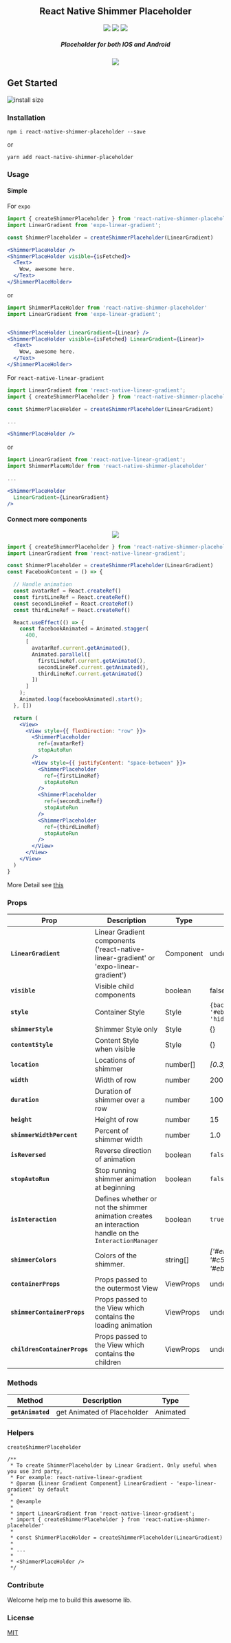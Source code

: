 
<h2 align="center">
  React Native Shimmer Placeholder
</h2>
<p align="center">
  <a href="https://www.npmjs.com/package/react-native-shimmer-placeholder"><img src="https://img.shields.io/npm/v/react-native-shimmer-placeholder.svg?style=flat-square"></a>
  <a href="https://www.npmjs.com/package/react-native-shimmer-placeholder"><img src="https://img.shields.io/npm/dm/react-native-shimmer-placeholder.svg?style=flat-square"></a>
  <a href="https://packagephobia.now.sh/badge?p=react-native-shimmer-placeholder@1.0.29"><img src="https://packagephobia.now.sh/badge?p=react-native-shimmer-placeholder@1.0.29"></a>
</p>
<h5 align="center">
Placeholder for both IOS and Android
</h5>

<p align="center">
<img src="https://github.com/tomzaku/react-native-shimmer-placeholder/blob/master/example.gif?raw=true">
</p>
<!-- <p align="center">
<img src="https://github.com/tomzaku/react-native-shimmer-placeholder/blob/master/example2.gif?raw=true">
</p> -->

## Get Started
![install size](https://packagephobia.now.sh/badge?p=react-native-shimmer-placeholder@1.0.29)

### Installation

`npm i react-native-shimmer-placeholder --save`

or

`yarn add react-native-shimmer-placeholder`


### Usage

#### Simple

For `expo`
``` jsx
import { createShimmerPlaceholder } from 'react-native-shimmer-placeholder'
import LinearGradient from 'expo-linear-gradient';

const ShimmerPlaceholder = createShimmerPlaceholder(LinearGradient)

<ShimmerPlaceHolder />
<ShimmerPlaceHolder visible={isFetched}>
  <Text>
    Wow, awesome here.
  </Text>
</ShimmerPlaceHolder>
```

or 

``` jsx
import ShimmerPlaceHolder from 'react-native-shimmer-placeholder'
import LinearGradient from 'expo-linear-gradient';


<ShimmerPlaceHolder LinearGradient={Linear} />
<ShimmerPlaceHolder visible={isFetched} LinearGradient={Linear}>
  <Text>
    Wow, awesome here.
  </Text>
</ShimmerPlaceHolder>
```

For `react-native-linear-gradient`
``` jsx
import LinearGradient from 'react-native-linear-gradient';
import { createShimmerPlaceholder } from 'react-native-shimmer-placeholder'

const ShimmerPlaceHolder = createShimmerPlaceholder(LinearGradient)

...

<ShimmerPlaceHolder />
```
or
```jsx
import LinearGradient from 'react-native-linear-gradient';
import ShimmerPlaceHolder from 'react-native-shimmer-placeholder'

...

<ShimmerPlaceHolder
  LinearGradient={LinearGradient}
/>
```

#### Connect more components

<p align="center">
<img src="https://github.com/tomzaku/react-native-shimmer-placeholder/blob/master/facebook-load-data.gif?raw=true">
</p>

```jsx
import { createShimmerPlaceholder } from 'react-native-shimmer-placeholder'
import LinearGradient from 'react-native-linear-gradient';

const ShimmerPlaceholder = createShimmerPlaceholder(LinearGradient)
const FacebookContent = () => {

  // Handle animation
  const avatarRef = React.createRef()
  const firstLineRef = React.createRef()
  const secondLineRef = React.createRef()
  const thirdLineRef = React.createRef()

  React.useEffect(() => {
    const facebookAnimated = Animated.stagger(
      400,
      [
        avatarRef.current.getAnimated(),
        Animated.parallel([
          firstLineRef.current.getAnimated(),
          secondLineRef.current.getAnimated(),
          thirdLineRef.current.getAnimated()
        ])
      ]
    );
    Animated.loop(facebookAnimated).start();
  }, [])

  return (
    <View>
      <View style={{ flexDirection: "row" }}>
        <ShimmerPlaceholder
          ref={avatarRef}
          stopAutoRun
        />
        <View style={{ justifyContent: "space-between" }}>
          <ShimmerPlaceholder
            ref={firstLineRef}
            stopAutoRun
          />
          <ShimmerPlaceholder
            ref={secondLineRef}
            stopAutoRun
          />
          <ShimmerPlaceholder
            ref={thirdLineRef}
            stopAutoRun
          />
        </View>
      </View>
    </View>
  )
}
```

More Detail see [this](https://github.com/tomzaku/react-native-shimmer-placeholder/blob/master/example/App.js)

### Props

| Prop                         | Description                                                                                            | Type      | Default                                           |
| ---------------------------- | ------------------------------------------------------------------------------------------------------ | --------- | ------------------------------------------------- |
| **`LinearGradient`**         | Linear Gradient components ('react-native-linear-gradient' or 'expo-linear-gradient')                  | Component | undefined                                         |
| **`visible`**                | Visible child components                                                                               | boolean   | false                                             |
| **`style`**                  | Container Style                                                                                        | Style     | `{backgroundColor: '#ebebeb',overflow: 'hidden'}` |
| **`shimmerStyle`**           | Shimmer Style only                                                                                     | Style     | {}                                                |
| **`contentStyle`**           | Content Style when visible                                                                             | Style     | {}                                                |
| **`location`**               | Locations of shimmer                                                                                   | number[]  | *[0.3, 0.5, 0.7]*                                   |
| **`width`**                  | Width of row                                                                                           | number    | 200                                               |
| **`duration`**               | Duration of shimmer over a row                                                                         | number    | 1000                                              |
| **`height`**                 | Height of row                                                                                          | number    | 15                                                |
| **`shimmerWidthPercent`**    | Percent of shimmer width                                                                               | number    | 1.0                                               |
| **`isReversed`**             | Reverse direction of animation                                                                         | boolean   | `false`                                           |
| **`stopAutoRun`**            | Stop running shimmer animation at beginning                                                            | boolean   | `false`                                           |
| **`isInteraction`**          | Defines whether or not the shimmer animation creates an interaction handle on the `InteractionManager` | boolean   | `true`                                            |
| **`shimmerColors`**          | Colors of the shimmer.                                                                                 | string[]  | *['#ebebeb', '#c5c5c5', '#ebebeb']*                 |
| **`containerProps`**         | Props passed to the outermost View                                                                     | ViewProps | undefined                                         |
| **`shimmerContainerProps`**  | Props passed to the View which contains the loading animation                                          | ViewProps | undefined                                         |
| **`childrenContainerProps`** | Props passed to the View which contains the children                                                   | ViewProps | undefined                                         |

### Methods
| Method            | Description                 | Type     |
| ----------------- | --------------------------- | -------- |
| **`getAnimated`** | get Animated of Placeholder | Animated |

### Helpers

`createShimmerPlaceholder`

```
/**
 * To create ShimmerPlaceholder by Linear Gradient. Only useful when you use 3rd party,
 * For example: react-native-linear-gradient
 * @param {Linear Gradient Component} LinearGradient - 'expo-linear-gradient' by default
 *
 * @example
 *
 * import LinearGradient from 'react-native-linear-gradient';
 * import { createShimmerPlaceholder } from 'react-native-shimmer-placeholder'
 *
 * const ShimmerPlaceHolder = createShimmerPlaceholder(LinearGradient)
 *
 * ...
 *
 * <ShimmerPlaceHolder />
 */
 ```

### Contribute

Welcome help me to build this awesome lib.

### License

[MIT](https://github.com/tomzaku/react-native-shimmer-placeholder/blob/master/LICENSE)
